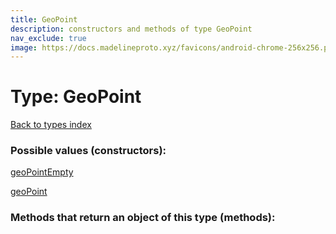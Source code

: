 ```yaml
---
title: GeoPoint
description: constructors and methods of type GeoPoint
nav_exclude: true
image: https://docs.madelineproto.xyz/favicons/android-chrome-256x256.png
---
```

# Type: GeoPoint
[Back to types index](index.html)



### Possible values (constructors):

[geoPointEmpty](/API_docs/constructors/geoPointEmpty.html)  

[geoPoint](/API_docs/constructors/geoPoint.html)  



### Methods that return an object of this type (methods):



